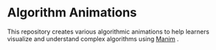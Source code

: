 # Algorithm Animations
This repository creates various algorithmic animations to help learners visualize and understand complex algorithms using [Manim](https://www.manim.community/) .
